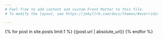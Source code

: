 ```yaml
---
# Feel free to add content and custom Front Matter to this file.
# To modify the layout, see https://jekyllrb.com/docs/themes/#overriding-theme-defaults

---
```

<html>
  <head>
    <meta charset="utf-8">
    <title>{{ page.title }}</title>
    <style>
    	#qrcode { position:fixed;
    		bottom:10px;
    		right:10px;
    		z-index:100 }
 		iframe {position:fixed; 
 			top:0; 
 			left:0; 
 			bottom:0; 
 			right:0; 
 			width:100%; 
 			height:100%; 
 			border:none; 
 			margin:0; padding:0; overflow:hidden; z-index:-999999}
	</style>
	<script>
    {% for post in site.posts limit:1 %}
setTimeout(function() {
  window.location.href = "{{post.url | absolute_url}}"
}, 300);
    
    {% endfor %}
</script>
  </head>
  <body style="margin:0">
{% for post in site.posts limit:1 %}
{{post.url | absolute_url}}
{% endfor %}
  </body>
</html>